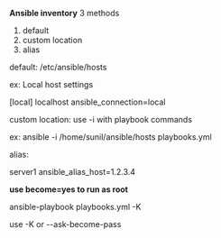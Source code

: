 <b>Ansible inventory</b>
3 methods   
<ol>
<li>default</li>
<li>custom location</li>
<li>alias</li>
</ol>

default: /etc/ansible/hosts 

ex: 
Local host settings 

[local] 
localhost ansible_connection=local  

custom location: use -i with playbook commands  

ex: ansible -i /home/sunil/ansible/hosts playbooks.yml  

alias:  

server1 ansible_alias_host=1.2.3.4  

<b>use become=yes to run as root</b>

ansible-playbook playbooks.yml -K

use -K or --ask-become-pass